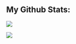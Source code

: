  ## My Github Stats:
 
<a href="https://hits.seeyoufarm.com"><img src="https://hits.seeyoufarm.com/api/count/incr/badge.svg?url=https%3A%2F%2Fgithub.com%2FSidb07%2Fhit-counter&count_bg=%23239ECE&title_bg=%23555555&icon=&icon_color=%23E7E7E7&title=HITS&edge_flat=false"/></a>
<br />

<div>
<a href="https://github-readme-stats.vercel.app/api/top-langs/?username=sidb07&show_icons=true&layout=compact&theme=gruvbox&langs_count=8&card_width=500">
  <img  align="left" src="https://github-readme-stats.vercel.app/api/top-langs/?username=sidb07&show_icons=true&layout=compact&theme=gruvbox&langs_count=8&card_width=500" />
</a>
</div>
